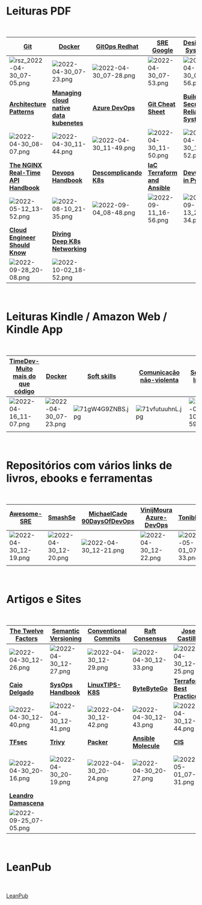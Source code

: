 # Leituras PDF
<br>

| [**Git**](https://drive.google.com/uc?export=view&id=1AS4lP4kGeLLez-p4PYoi2G_aBSpbO6HF) | [**Docker**](https://livro.descomplicandodocker.com.br/chapters/chapter_00.html)|[**GitOps Redhat**](https://drive.google.com/uc?export=view&id=1WZN32yai-WsKAWpoIKg_8b-Idb_Am-PO)| [**SRE Google**](https://books.google.com.br/books?id=dGrgDAAAQBAJ&printsec=frontcover&hl=pt-BR&source=gbs_ge_summary_r&cad=0#v=onepage&q&f=false)| [**Designing Systems**](https://drive.google.com/uc?export=view&id=1RPSrUadj4HlC4MNXr5EQvUWD35bbEv8D)|[**Auth0 JWT**](https://drive.google.com/uc?export=view&id=1pp3mDGQIqRYXj7SW69xwwjneEKbuACt-)|[**DevOps**](https://drive.google.com/uc?export=view&id=13YxLlQxXjyOVBhOn_KUWw8VsVs_5evqd) 
|--|--|--|--|--|--|--|
|![rsz_2022-04-30_07-05.png](https://drive.google.com/uc?export=view&id=1UpLt1gw8WX9W48hfNE3X38g3pqJXZNdf)|![2022-04-30_07-23.png](https://drive.google.com/uc?export=view&id=1VWvK7j8qlDMJDfdJnBCotLV7ImN_Z-yl)|![2022-04-30_07-28.png](https://drive.google.com/uc?export=view&id=1qqo6zDza8UJiWfkETuq9Im3n6JEVIOPo)|![2022-04-30_07-53.png](https://drive.google.com/uc?export=view&id=1lnTXy7NA7LPv8mygQgrQaHRkDvRB87Dh)|![2022-04-30_07-56.png](https://drive.google.com/uc?export=view&id=1TL_ggHWkunByS6YQsZPfoLuoaSEPrKGT)|![2022-04-30_08-01.png](https://drive.google.com/uc?export=view&id=1RB01gfe_KYjQQL3eSZYIOXcZW9BwXDbc)|![2022-04-30_08-03.png](https://drive.google.com/uc?export=view&id=1l-MrtEJIW2BpPVGs3LUk4YGu2DmFpoxJ) 
|[**Architecture Patterns**](https://drive.google.com/uc?export=view&id=1qyUSxksaUHMBgL7hUpCDBWTtDtrC5lN2)|[**Managing cloud native<br> data kubenetes**](https://drive.google.com/uc?export=view&id=1zUR3eMi-vMY-L8F47yopajfCPf_-HQUg)|[**Azure DevOps**](https://drive.google.com/uc?export=view&id=1ggXIXfykUwcnxA1iSb6xtV8CW2CwGywi)|[**Git Cheat Sheet**](https://drive.google.com/uc?export=view&id=1M_M02mjQQa4kUzOYiJoP5mJgv7E2tMB6)|[**Building Secure &<br> Reliable Systems**](https://drive.google.com/uc?export=view&id=1XRV-Z81okleYTSWqzw-NxDZgJaxpxxz_)|[**Azure Serverless**](https://drive.google.com/uc?export=view&id=1yQPsu8lCbRaBZeImpGIBxwSBuEEMKwpC)|[**Azure Handbook**](https://drive.google.com/uc?export=view&id=1X0-krff_uvNL_p2mparZ3X2DlIrM52gf)|
|![2022-04-30_08-07.png](https://drive.google.com/uc?export=view&id=1IRPn8-Qx6w3IuM4CxgIz2lpEDFTtshLN)|![2022-04-30_11-44.png](https://drive.google.com/uc?export=view&id=19ha3sX0WWirsN67ZaJqknsXCIwKCIN4J)|![2022-04-30_11-49.png](https://drive.google.com/uc?export=view&id=1g1jvzU4IB84n2n3vRvaRABvWJ9LpbJaC)|![2022-04-30_11-50.png](https://drive.google.com/uc?export=view&id=16b6HjVyvcDGznHlOtxex_5sj4vqcaxJt)|![2022-04-30_11-52.png](https://drive.google.com/uc?export=view&id=1fsDAAWfbIGrhMOUH42byaZgylBnEp80V)|![2022-04-30_11-55.png](https://drive.google.com/uc?export=view&id=1S_6jf56TqUuoajQOvijE9r0yTdNeFwEP)|![2022-04-30_11-57.png](https://drive.google.com/uc?export=view&id=1xQL2DH90-gPwhrroTUwn65FE7e3AyUYD)|  
|[**The NGINX Real-Time API Handbook**](https://drive.google.com/uc?export=view&id=1d85EHzhuzoJMRHAGh9d4nSx6jX2_Twbi)|[**Devops Handbook**](https://drive.google.com/uc?export=view&id=15nP8I3O_zV3o3WuLiavGtxROgia5rfu4)|[**Descomplicando K8s**](https://livro.descomplicandokubernetes.com.br/pt/)  |[**IaC Terraform and Ansible**](https://drive.google.com/uc?export=view&id=1EmA1cHLtg_Zg7mBHw5uzDfH56Z7gz5x2)|[**DevOps in Python**](https://drive.google.com/uc?export=view&id=1gzlC8TcL36knZ4Mu-NPNaBfQIT3vPevo)  |[**Microservices Up & Running**](https://drive.google.com/uc?export=view&id=11497EjZJ-w-ZyshzjhCG1zlnLR970-go)|[**Jenkins User Handbook**](https://drive.google.com/uc?export=view&id=1-egnX5gNQCWgabGqefEPN6RfrWBBEypf)  |  
|![2022-05-12_13-52.png](https://drive.google.com/uc?export=view&id=1_ipV0JOHe4DVhzWgYTCZbDnw1JwpFbUo)|![2022-08-10_21-35.png](https://drive.google.com/uc?export=view&id=1jdjYvhcEo99M9-BERp5WCfUb4LD-Ae5C)|![2022-09-04_08-48.png](https://drive.google.com/uc?export=view&id=1X-u6NcO3Ybj206W4qJycpsDdNg2ycqhM)|![2022-09-11_16-56.png](https://drive.google.com/uc?export=view&id=1rjfak_A7EnNCwgWzPf8RxXSMGqzCWsce)  |![2022-09-13_20-34.png](https://drive.google.com/uc?export=view&id=1TqPHvYBiMYHv6pRcM2JUb-bOtsJGeg1q)|![2022-09-15_17-32.png](https://drive.google.com/uc?export=view&id=1onSLLjBgwwszdNStA4Ilh9ZaGag2V4Sf)|![2022-09-26_18-21.png](https://drive.google.com/uc?export=view&id=1N7uFVF4SnJlLukjCiqAvQv76nZwJ6afU)|
|[**Cloud Engineer Should Know**](https://drive.google.com/uc?export=view&id=1e911pwZ91s9Pa3b1DBj9u4jhNJAz1Yhg) |[**Diving Deep K8s Networking**](https://drive.google.com/uc?export=view&id=1dQNihHBOo5nr3r-ASM2QRb_dWYKK-s00)  |  |  |  |  |  |
|![2022-09-28_20-08.png](https://drive.google.com/uc?export=view&id=1oV3FPzJtRXxcAp8jUWhlX7sFyXwVXsuu)|![2022-10-02_18-52.png](https://drive.google.com/uc?export=view&id=1xCFsL8J2rsy8C6L7CRh3x8WtPMTor2hG)|  |  |  |  |  |   

<br>

# Leituras Kindle / Amazon Web / Kindle App
<br>

|[**TimeDev-Muito<br>mais do que código**](https://read.amazon.com/reader?asin=B096W4SJHM&ref_=kwl_kr_iv_rec_1&language=pt-BR)|[**Docker**](https://read.amazon.com/reader?asin=B07J1L31L4&ref_=kwl_kr_iv_rec_4&language=en-US)|[**Soft skills**]()|[**Comunicação<br>não-violenta**](https://www.amazon.com.br/Comunica%C3%A7%C3%A3o-n%C3%A3o-violenta-relacionamentos-profissionais-ebook/dp/B097YV5ZL7)|[**Scrum Infra**](https://www.amazon.com.br/SCRUM-equipes-Infraestrutura-pr%C3%A1ticos-Salengue-ebook/dp/B01M10DDR4)|[**Dale Carnegie**](https://www.amazon.com.br/Como-fazer-amigos-influenciar-pessoas-ebook/dp/B07YLX1NHY/ref=tmm_kin_swatch_0?_encoding=UTF8&qid=&sr=)  |  |
|--|--|--|--|--|--|--|
| ![2022-04-16_11-07.png](https://drive.google.com/uc?export=view&id=1-PWJTfxxAlDllT-Br2OEd2lvP0fUJ5e4)|![2022-04-30_07-23.png](https://drive.google.com/uc?export=view&id=1VWvK7j8qlDMJDfdJnBCotLV7ImN_Z-yl)|![71gW4G9ZNBS.jpg](https://drive.google.com/uc?export=view&id=1f4uEG4pTW6K8JohFfuZUb-t96Z3tE37D)|![71vfutuuhnL.jpg](https://drive.google.com/uc?export=view&id=1wwZOYxZUEYYI9rWJsZxM_pJgBSnhqL9W)|![2022-04-10_07-59.png](https://drive.google.com/uc?export=view&id=1ipOt9Q9bafF1dOuSA5BiC9RaimJ6MFls)|![Dale Carnegie](https://drive.google.com/uc?export=view&id=1hqGkfMPe_sSbv5hYEajoKoW-Ug2WJzDl)| |
|  |  |  |  |  |  |  |


<br>

# Repositórios com vários links de livros, ebooks e ferramentas
<br>

|[**Awesome-SRE**](https://github.com/dastergon/awesome-sre)|[**SmashSe**](https://github.com/smashse/playbook/blob/master/HOWTO/SOURCES/SOURCES.md)|[**MichaelCade<br>90DaysOfDevOps**](https://github.com/MichaelCade/90DaysOfDevOps)|[VinijMoura<br>Azure-DevOps](https://github.com/vinijmoura/Azure-DevOps)|[Toniblyx](https://github.com/toniblyx/my-arsenal-of-aws-security-tools)|[Mentoriaiac Awesome Devops](https://github.com/mentoriaiac/awesome-devops)|  |
|--|--|--|--|--|--|--|
|![2022-04-30_12-19.png](https://drive.google.com/uc?export=view&id=17b4SaFE9JfyZ8ABSf4dzcje-niyz_I3L)|![2022-04-30_12-20.png](https://drive.google.com/uc?export=view&id=1OfyxtQhp0Qrl4fF7Gx4LRg_ef8XyH-gY)|![2022-04-30_12-21.png](https://drive.google.com/uc?export=view&id=1HauWvL6NLMHkLVl_p6fcdEfyysYPm83j)|![2022-04-30_12-22.png](https://drive.google.com/uc?export=view&id=1wWPYWfVKKv34NNKsxb6eio0Fuh7twNJW)|![2022-05-01_07-33.png](https://drive.google.com/uc?export=view&id=14xp-BDjrsTuXUC9mXU9S0A49eSn6d6FY)|![2022-09-19_04-59.png](https://drive.google.com/uc?export=view&id=1en6jRAtmbPazW6yLgC99YuGCLJSN94Fh)  |  |
|  |  |  |  |  |  |  |

<br>

# Artigos e Sites
<br>

|[**The Twelve Factors**](https://12factor.net/)|[**Semantic Versioning**](https://semver.org/)|[**Conventional Commits**](https://www.conventionalcommits.org/en/v1.0.0/)|[Raft Consensus](http://thesecretlivesofdata.com/raft/)|[**Jose Castillo**](https://josecastillolema.github.io/)|[**Thiago Alexandria**](https://thiagoalexandria.com.br/)|[**Gomex**](https://gomex.me/blog/)|
|--|--|--|--|--|--|--|
|![2022-04-30_12-26.png](https://drive.google.com/uc?export=view&id=1i7TY_OZr93cFQsx_PrHFtyZy9EWWJ7cm)|![2022-04-30_12-27.png](https://drive.google.com/uc?export=view&id=1wAVDK1yeyGkWu5yMKh1Xjz2Arv12DClX)|![2022-04-30_12-29.png](https://drive.google.com/uc?export=view&id=1FS6ZiV17MVhPIQNl-uyw_EbNZn1prLWd)|![2022-04-30_12-33.png](https://drive.google.com/uc?export=view&id=17Hnb9A450pqzIFbOpidp53mAJl_HuuPC)|![2022-04-30_12-25.png](https://drive.google.com/uc?export=view&id=1mK4Xh1Tcurc4l1pXMmCESBJ75y8NNisQ)|![2022-04-30_12-34.png](https://drive.google.com/uc?export=view&id=1sZt2poRcjtm6qc_fUDj10bMo3_Y3t779)|![2022-04-30_12-38.png](https://drive.google.com/uc?export=view&id=1BEugVl7mdVqCaQxjjVy4FUltgjMd0gT2)|
|[**Caio Delgado**](https://caiodelgado.dev/)|[**SysOps Handbook**](https://abarrak.gitbook.io/linux-sysops-handbook/)|[**LinuxTIPS-K8S**](https://livro.descomplicandokubernetes.com.br/pt/)|[**ByteByteGo**](https://blog.bytebytego.com/archive)|[**Terraform<br>Best Practices**](https://www.terraform-best-practices.com/v/ptbr/)|[**Terragrunt**](https://terragrunt.gruntwork.io/)|[**Atlantis**](https://www.runatlantis.io/)|
|![2022-04-30_12-40.png](https://drive.google.com/uc?export=view&id=18SafrUwQVa0_xqpKrx2EULHiRhEvGYDU)|![2022-04-30_12-41.png](https://drive.google.com/uc?export=view&id=1kEJAXP6J2Lozw4uhJz3UsiAEw0uV-jhZ)|![2022-04-30_12-42.png](https://drive.google.com/uc?export=view&id=1bIG5SuwagD_2LpGOPqvSFv-zCKynWjev)|![2022-04-30_12-43.png](https://drive.google.com/uc?export=view&id=19MAFSflkB1s3ppaa5HaAKiVVYOv2xFyS)|![2022-04-30_12-44.png](https://drive.google.com/uc?export=view&id=1RoPMOTipd3sJjsYE8TuH5V2z5tVtZsrx)|![2022-04-30_20-11.png](https://drive.google.com/uc?export=view&id=1FXRlsq69JgmZAUK_bIJCspoZ8O_0P4K9)|![2022-04-30_20-14.png](https://drive.google.com/uc?export=view&id=1F-dr7XcAysEaFgcu1SyiHaKT8pBFsako)|
|[**TFsec**](https://aquasecurity.github.io/tfsec/)|[**Trivy**](https://aquasecurity.github.io/trivy/)|[**Packer**](https://www.packer.io/)|[**Ansible Molecule**](https://molecule.readthedocs.io/en/latest/)|[**CIS**](https://downloads.cisecurity.org/#/)|[**Vault**](https://learn.hashicorp.com/vault)|[**ArcH Community**](https://one.archoffice.tech/home)|
|![2022-04-30_20-16.png](https://drive.google.com/uc?export=view&id=1_wk2Zcu3jqWTqSy-Hir9D1XJ0fQL7giA)|![2022-04-30_20-19.png](https://drive.google.com/uc?export=view&id=1z5vXbNJnsJGRSoT6UxMH1E5UjH1GKZvc)|![2022-04-30_20-24.png](https://drive.google.com/uc?export=view&id=1CI2Y1j-C6H2uBy7lILjTZrp1eulXnwvg)|![2022-04-30_20-27.png](https://drive.google.com/uc?export=view&id=1g9KirnahI3UPLpGxM63zIhQJNAN-JPTC)|![2022-05-01_07-31.png](https://drive.google.com/uc?export=view&id=1ZvBH9ngtqrXiGbV1VmxyxvPTT9tiSM71)|![2022-05-01_07-46.png](https://drive.google.com/uc?export=view&id=1T7__raH3cf1F6BcGEw9M1ixG7yC2EDxf)|![Screenshot from 2022-05-04 07-02-34.png](https://drive.google.com/uc?export=view&id=1Vq8yPWxdCCZDFbAhDKX2rO9zqA3u_qmA)|
|[**Leandro Damascena**](https://leandrodamascena.medium.com/)|||||||
|![2022-09-25_07-05.png](https://drive.google.com/uc?export=view&id=1IAIhE7swhp21ysTfNthSRDUhI3TxBK61)|||||||


<br>

# LeanPub
<br>

[LeanPub](https://leanpub.com/user_dashboard/library)
